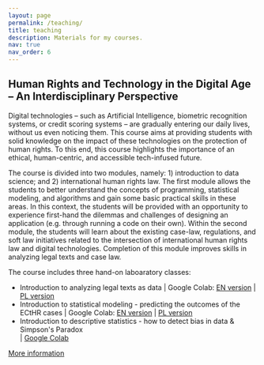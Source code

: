 ```yaml
---
layout: page
permalink: /teaching/
title: teaching
description: Materials for my courses.
nav: true
nav_order: 6
---
```


<h2>Human Rights and Technology in the Digital Age – An Interdisciplinary Perspective</h2>
Digital technologies – such as Artificial Intelligence, biometric recognition systems, or credit scoring systems – are gradually entering our daily lives, without us even noticing them. This course aims at providing students with solid knowledge on the impact of these technologies on the protection of human rights. To this end, this course highlights the importance of an ethical, human-centric, and accessible tech-infused future.

The course is divided into two modules, namely: 1) introduction to data science; and 2) international human rights law. The first module allows the students to better understand the concepts of programming, statistical modeling, and algorithms and gain some basic practical skills in these areas. In this context, the students will be provided with an opportunity to experience first-hand the dilemmas and challenges of designing an application (e.g. through running a code on their own). Within the second module, the students will learn about the existing case-law, regulations, and soft law initiatives related to the intersection of international human rights law and digital technologies. Completion of this module improves skills in analyzing legal texts and case law.

The course includes three hand-on laboaratory classes:
<ul>
<li>Introduction to analyzing legal texts as data | Google Colab: <a href="https://colab.research.google.com/drive/1UldzcjlsbsyPsWq3QCveW-rr_u5-vLgd?usp=sharing">EN version</a> | <a href="https://colab.research.google.com/drive/1R6D8WYGCtRX_JUKWfaz69GhWHhwyFtil?usp=sharing">PL version</a></li>
<li>Introduction to statistical modeling - predicting the outcomes of the ECtHR cases | Google Colab: <a href="https://colab.research.google.com/drive/1AFMhbAwAQtJUgAWGuA5vOT3805CDg5HE?usp=sharing"> EN version</a> | <a href="https://colab.research.google.com/drive/19HVAq40ay3oBLLsxCEWjJG675UzyX5KV?usp=sharing">PL version</a></li>
<li>Introduction to descriptive statistics - how to detect bias in data & Simpson's Paradox</li> | <a href="https://colab.research.google.com/drive/1BGyL1VMKHsEz4-bHVW9m0JMTKRV3937_?usp=sharing">Google Colab</a>
</ul>

<a href="https://amupie.amu.edu.pl/1222/details">More information</a>